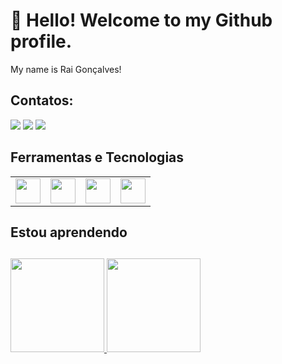 <h1>👋 Hello! Welcome to my Github profile.</h1>
My name is Rai Gonçalves!

  ## Contatos:

<div>
<a href="https://www.instagram.com/rai_mello23/" target="_blank"><img src="https://img.shields.io/badge/-Instagram-%23E4405F?style=for-the-badge&logo=instagram&logoColor=white" target="_blank"></a>
<a href = "rai.goncalves965@gmail.com"><img src="https://img.shields.io/badge/Gmail-D14836?style=for-the-badge&logo=gmail&logoColor=white" target="_blank"></a>
<a href="https://www.linkedin.com/in/rai-gon%C3%A7alves-124818181/" target="_blank"><img src="https://img.shields.io/badge/-LinkedIn-%230077B5?style=for-the-badge&logo=linkedin&logoColor=white" target="_blank"></a>   
</div>



## Ferramentas e Tecnologias

<table>
  <tr>
    <td>
      <img src="https://cdn.jsdelivr.net/gh/devicons/devicon/icons/csharp/csharp-original.svg" width="40" height="40"/>
    </td>
    <td>
      <img src="https://cdn.jsdelivr.net/gh/devicons/devicon/icons/html5/html5-original.svg" width="40" height="40"/>
    </td>
    <td>
      <img src="https://cdn.jsdelivr.net/gh/devicons/devicon/icons/css3/css3-original.svg" width="40" height="40"/>
    </td>
    <td>
      <img src="https://cdn.jsdelivr.net/gh/devicons/devicon/icons/javascript/javascript-original.svg" width="40" height="40"/>
    </td>
  </tr>
</table>



## Estou aprendendo


##

<div>
<a href="https://github.com/raiii84">
<img height="150em" src="https://github-readme-stats.vercel.app/api/top-langs/?username=raiii84&layout=compact&langs_count=7&theme=dracula"/>
<img height="150em" src="https://github-readme-stats.vercel.app/api?username=raiii84&show_icons=true&theme=dracula&include_all_commits=true&count_private=true"/>
</div>
